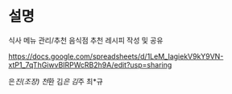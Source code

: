 # 설명
식사 메뉴 관리/추천
음식점 추천
레시피 작성 및 공유

https://docs.google.com/spreadsheets/d/1LeM_IagiekV9kY9VN-xtP1_7qThGiwvBIRPWcRB2h9A/edit?usp=sharing	

은*진(조장)	
천*환	
김*은	
김*주	
최*규
